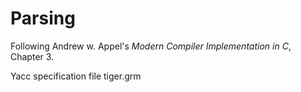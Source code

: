 # Parsing 

Following Andrew w. Appel's *Modern Compiler Implementation in C*, Chapter 3.

Yacc specification file tiger.grm

